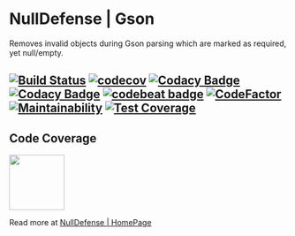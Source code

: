 # NullDefense | Gson
Removes invalid objects during Gson parsing which are marked as required, yet null/empty.

[![Build Status](https://travis-ci.org/VenomVendor/NullDefense.svg?branch=master)](https://travis-ci.org/VenomVendor/NullDefense) [![codecov](https://codecov.io/gh/VenomVendor/NullDefense/branch/master/graph/badge.svg)](https://codecov.io/gh/VenomVendor/NullDefense) [![Codacy Badge](https://api.codacy.com/project/badge/Grade/f067e5c9a9c14c53843bc56f0669d993)](https://www.codacy.com/app/VenomVendor/NullDefense?utm_source=github.com&utm_medium=referral&utm_content=VenomVendor/NullDefense&utm_campaign=Badge_Grade) [![Codacy Badge](https://api.codacy.com/project/badge/Coverage/f067e5c9a9c14c53843bc56f0669d993)](https://www.codacy.com/app/VenomVendor/NullDefense?utm_source=github.com&utm_medium=referral&utm_content=VenomVendor/NullDefense&utm_campaign=Badge_Coverage) [![codebeat badge](https://codebeat.co/badges/ef5996c2-d284-454e-a497-f5438f8867e7)](https://codebeat.co/projects/github-com-venomvendor-nulldefense-master) [![CodeFactor](https://www.codefactor.io/repository/github/venomvendor/nulldefense/badge)](https://www.codefactor.io/repository/github/venomvendor/nulldefense) [![Maintainability](https://api.codeclimate.com/v1/badges/12788f6de414f39eb749/maintainability)](https://codeclimate.com/github/VenomVendor/NullDefense/maintainability) [![Test Coverage](https://api.codeclimate.com/v1/badges/12788f6de414f39eb749/test_coverage)](https://codeclimate.com/github/VenomVendor/NullDefense/test_coverage)
---


## Code Coverage
<a href="https://codecov.io/gh/VenomVendor/NullDefense"><img src="https://codecov.io/gh/VenomVendor/NullDefense/branch/master/graphs/sunburst.svg" width="100" /><a/>

Read more at [NullDefense | HomePage](https://venomvendor.github.io/NullDefense)
